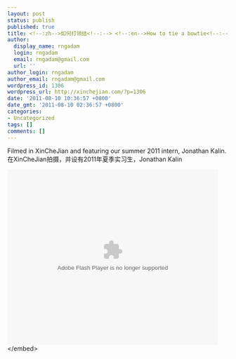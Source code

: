 ```yaml
---
layout: post
status: publish
published: true
title: <!--:zh-->如何打领结<!--:--> <!--:en-->How to tie a bowtie<!--:-->
author:
  display_name: rngadam
  login: rngadam
  email: rngadam@gmail.com
  url: ''
author_login: rngadam
author_email: rngadam@gmail.com
wordpress_id: 1306
wordpress_url: http://xinchejian.com/?p=1306
date: '2011-08-10 10:36:57 +0800'
date_gmt: '2011-08-10 02:36:57 +0800'
categories:
- Uncategorized
tags: []
comments: []
---
```

<p><!--:en-->Filmed in XinCheJian and featuring our summer 2011 intern, Jonathan Kalin.<!--:--><br />
<!--:zh-->在XinCheJian拍摄，并设有2011年夏季实习生，Jonathan Kalin<!--:--> </p>
<p><embed type="application&#47;x-shockwave-flash" width="480" height="400" src="http:&#47;&#47;player.youku.com&#47;player.php&#47;sid&#47;XMjkxNjg0ODE2&#47;v.swf" allowfullscreen="true" quality="high" align="middle" allowscriptaccess="always"><&#47;embed></p>
